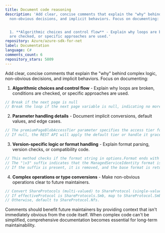 ```yaml
---
title: Document code reasoning
description: 'Add clear, concise comments that explain the "why" behind complex logic,
  non-obvious decisions, and implicit behaviors. Focus on documenting:


  1. **Algorithmic choices and control flow** - Explain why loops are broken, conditions
  are checked, or specific approaches are used.'
repository: Azure/azure-sdk-for-net
label: Documentation
language: C#
comments_count: 6
repository_stars: 5809
---
```


Add clear, concise comments that explain the "why" behind complex logic, non-obvious decisions, and implicit behaviors. Focus on documenting:

1. **Algorithmic choices and control flow** - Explain why loops are broken, conditions are checked, or specific approaches are used.

```csharp
// Break if the next page is null
// Break the loop if the next page variable is null, indicating no more pages to process.
```

2. **Parameter handling details** - Document implicit conversions, default values, and edge cases.

```csharp
// The premiumPageBlobAccessTier parameter specifies the access tier for the page blob.
// If null, the REST API will apply the default tier or handle it gracefully.
```

3. **Version-specific logic or format handling** - Explain format parsing, version checks, or compatibility code.

```csharp
// This method checks if the format string in options.Format ends with the "|v3" suffix.
// The "|v3" suffix indicates that the ManagedServiceIdentity format is version 3.
// If the suffix is present, it is removed, and the base format is returned.
```

4. **Complex operations or type conversions** - Make non-obvious operations clear to future maintainers.

```csharp
// Convert ShareProtocols (multi-valued) to ShareProtocol (single-valued).
// If effectiveProtocol is ShareProtocols.Smb, map to ShareProtocol.Smb.
// Otherwise, default to ShareProtocol.Nfs.
```

Comments should benefit future maintainers by providing context that isn't immediately obvious from the code itself. When complex code can't be simplified, comprehensive documentation becomes essential for long-term maintainability.
